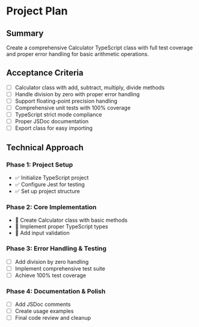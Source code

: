 # Project Plan

## Summary

Create a comprehensive Calculator TypeScript class with full test coverage and proper error handling for basic arithmetic operations.

## Acceptance Criteria

- [ ] Calculator class with add, subtract, multiply, divide methods
- [ ] Handle division by zero with proper error handling
- [ ] Support floating-point precision handling
- [ ] Comprehensive unit tests with 100% coverage
- [ ] TypeScript strict mode compliance
- [ ] Proper JSDoc documentation
- [ ] Export class for easy importing

## Technical Approach

### Phase 1: Project Setup

- ✅ Initialize TypeScript project
- ✅ Configure Jest for testing
- ✅ Set up project structure

### Phase 2: Core Implementation

- 🔄 Create Calculator class with basic methods
- 🔄 Implement proper TypeScript types
- 🔄 Add input validation

### Phase 3: Error Handling & Testing

- [ ] Add division by zero handling
- [ ] Implement comprehensive test suite
- [ ] Achieve 100% test coverage

### Phase 4: Documentation & Polish

- [ ] Add JSDoc comments
- [ ] Create usage examples
- [ ] Final code review and cleanup